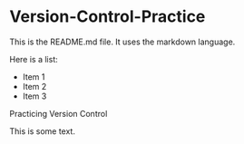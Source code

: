 # Version-Control-Practice

This is the README.md file. It uses the markdown language.

Here is a list:

  + Item 1
  + Item 2
  + Item 3

Practicing Version Control

This is some text.
